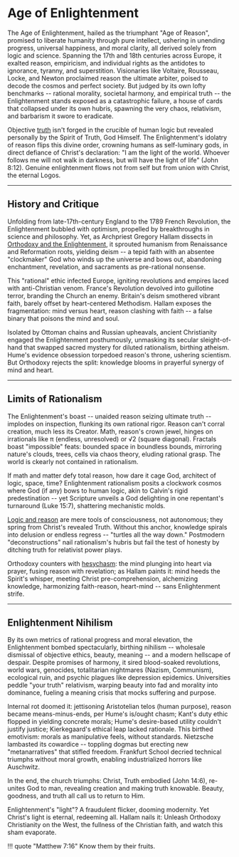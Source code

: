 <!--
Lord Jesus Christ
Son of God
Have mercy on me
 a sinner
-->
# Age of Enlightenment

The Age of Enlightenment, hailed as the triumphant "Age of Reason", promised to liberate humanity through pure intellect, ushering in unending progress, universal happiness, and moral clarity, all derived solely from logic and science. Spanning the 17th and 18th centuries across Europe, it exalted reason, empiricism, and individual rights as the antidotes to ignorance, tyranny, and superstition. Visionaries like Voltaire, Rousseau, Locke, and Newton proclaimed reason the ultimate arbiter, poised to decode the cosmos and perfect society. But judged by its own lofty benchmarks -- rational morality, societal harmony, and empirical truth -- the Enlightenment stands exposed as a catastrophic failure, a house of cards that collapsed under its own hubris, spawning the very chaos, relativism, and barbarism it swore to eradicate.

Objective [truth](../truth/) isn't forged in the crucible of human logic but revealed personally by the Spirit of Truth, God Himself. The Enlightenment's idolatry of reason flips this divine order, crowning humans as self-luminary gods, in direct defiance of Christ's declaration: "I am the light of the world. Whoever follows me will not walk in darkness, but will have the light of life" (John 8:12). Genuine enlightenment flows not from self but from union with Christ, the eternal Logos.



---

## History and Critique

Unfolding from late-17th-century England to the 1789 French Revolution, the Enlightenment bubbled with optimism, propelled by breakthroughs in science and philosophy. Yet, as Archpriest Gregory Hallam dissects in [Orthodoxy and the Enlightenment](https://www.pravmir.com/orthodoxy-and-the-enlightenment/), it sprouted humanism from Renaissance and Reformation roots, yielding deism -- a tepid faith with an absentee "clockmaker" God who winds up the universe and bows out, abandoning enchantment, revelation, and sacraments as pre-rational nonsense.

This "rational" ethic infected Europe, igniting revolutions and empires laced with anti-Christian venom. France's Revolution devolved into guillotine terror, branding the Church an enemy. Britain's deism smothered vibrant faith, barely offset by heart-centered Methodism. Hallam exposes the fragmentation: mind versus heart, reason clashing with faith -- a false binary that poisons the mind and soul.

Isolated by Ottoman chains and Russian upheavals, ancient Christianity engaged the Enlightenment posthumously, unmasking its secular sleight-of-hand that swapped sacred mystery for diluted rationalism, birthing atheism. Hume's evidence obsession torpedoed reason's throne, ushering scientism. But Orthodoxy rejects the split: knowledge blooms in prayerful synergy of mind and heart.



---

## Limits of Rationalism

The Enlightenment's boast -- unaided reason seizing ultimate truth -- implodes on inspection, flunking its own rational rigor. Reason can't corral creation, much less its Creator. Math, reason's crown jewel, hinges on irrationals like π (endless, unresolved) or √2 (square diagonal). Fractals boast "impossible" feats: bounded space in boundless bounds, mirroring nature's clouds, trees, cells via chaos theory, eluding rational grasp. The world is ckearly not contained in rationalism.

If math and matter defy total reason, how dare it cage God, architect of logic, space, time? Enlightenment rationalism posits a clockwork cosmos where God (if any) bows to human logic, akin to Calvin's rigid predestination -- yet Scripture unveils a God delighting in one repentant's turnaround (Luke 15:7), shattering mechanistic molds.

[Logic and reason](../truth/) are mere tools of consciousness, not autonomous; they spring from Christ's revealed Truth. Without this anchor, knowledge spirals into delusion or endless regress -- "turtles all the way down." Postmodern "deconstructions" nail rationalism's hubris but fail the test of honesty by ditching truth for relativist power plays.

Orthodoxy counters with [hesychasm](https://m.youtube.com/watch?v=SiINgxCdmqM): the mind plunging into heart via prayer, fusing reason with revelation; as Hallam paints it: mind heeds the Spirit's whisper, meeting Christ pre-comprehension, alchemizing knowledge, harmonizing faith-reason, heart-mind -- sans Enlightenment strife.





---

## Enlightenment Nihilism

By its own metrics of rational progress and moral elevation, the Enlightenment bombed spectacularly, birthing nihilism -- wholesale dismissal of objective ethics, beauty, meaning -- and a modern hellscape of despair. Despite promises of harmony, it sired blood-soaked revolutions, world wars, genocides, totalitarian nightmares (Nazism, Communism), ecological ruin, and psychic plagues like depression epidemics. Universities peddle "your truth" relativism, warping beauty into fad and morality into dominance, fueling a meaning crisis that mocks suffering and purpose.

Internal rot doomed it: jettisoning Aristotelian telos (human purpose), reason became means-minus-ends, per Hume's is/ought chasm; Kant's duty ethic flopped in yielding concrete morals; Hume's desire-based utility couldn't justify justice; Kierkegaard's ethical leap lacked rationale. This birthed emotivism: morals as manipulative feels, without standards. Nietzsche lambasted its cowardice -- toppling dogmas but erecting new "metanarratives" that stifled freedom. Frankfurt School decried technical triumphs without moral growth, enabling industrialized horrors like Auschwitz.

In the end, the church triumphs:
Christ, Truth embodied (John 14:6), re-unites God to man, revealing creation and making truth knowable. Beauty, goodness, and truth all call us to return to Him.

Enlightenment's "light"? A fraudulent flicker, dooming modernity. Yet Christ's light is eternal, redeeming all. Hallam nails it: Unleash Orthodoxy Christianity on the West, the fullness of the Christian faith, and watch this sham evaporate.

!!! quote "Matthew 7:16"
    Know them by their fruits.




